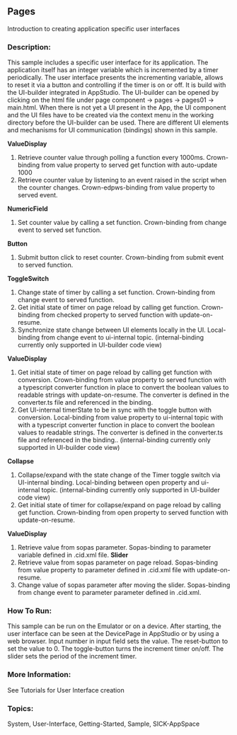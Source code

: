 ## Pages
Introduction to creating application specific user interfaces

### Description:
This sample includes a specific user interface for its application. The application itself has an integer variable which is incremented by a timer periodically.
The user interface presents the incrementing variable, allows to reset it via a button and controlling if the timer is on or off. It is build with the UI-builder integrated in AppStudio. The UI-builder can be opened by clicking on the html file under page component -> pages -> pages01 -> main.html. When there is not yet a UI present in the App, the UI component and the UI files have to be created via the context menu in the working directory before the UI-builder can be used. 
There are different UI elements and mechanisms for UI communication (bindings) shown in this sample. 

**ValueDisplay** 
1. Retrieve counter value through polling a function every 1000ms. Crown-binding from value property to served get function with auto-update 1000
2. Retrieve counter value by listening to an event raised in the script when the counter changes. Crown-edpws-binding from value property to served event.

**NumericField** 
1. Set counter value by calling a set function. Crown-binding from change event to served set function. 

**Button** 
1. Submit button click to reset counter. Crown-binding from submit event to served function. 

**ToggleSwitch**
1. Change state of timer by calling a set function. Crown-binding from change event to served function.
2. Get initial state of timer on page reload by calling get function. Crown-binding from checked property to served function with update-on-resume.
3. Synchronize state change between UI elements locally in the UI. Local-binding from change event to ui-internal topic. (internal-binding currently only supported in UI-builder code view)

**ValueDisplay**
1. Get initial state of timer on page reload by calling get function with conversion. Crown-binding from value property to served function with a typescript converter function in place to convert the boolean values to readable strings with update-on-resume. The converter is defined in the converter.ts file and referenced in the binding.
2. Get UI-internal timerState to be in sync with the toggle button with conversion. Local-binding from value property to ui-internal topic with  with a typescript converter function in place to convert the boolean values to readable strings. The converter is defined in the converter.ts file and referenced in the binding.. (internal-binding currently only supported in UI-builder code view) 

**Collapse**
1. Collapse/expand with the state change of the Timer toggle switch via UI-internal binding. Local-binding between open property and ui-internal topic. (internal-binding currently only supported in UI-builder code view)
2. Get initial state of timer for collapse/expand on page reload by calling get function. Crown-binding from open property to served function with update-on-resume.

**ValueDisplay**
1. Retrieve value from sopas parameter. Sopas-binding to parameter variable defined in .cid.xml file.
**Slider** 
1. Retrieve value from sopas parameter on page reload. Sopas-binding from value property to parameter defined in .cid.xml file with update-on-resume.
2. Change value of sopas parameter after moving the slider. Sopas-binding from change event to parameter parameter defined in .cid.xml.

### How To Run: 
This sample can be run on the Emulator or on a device. After starting, the user interface can be seen at the DevicePage in AppStudio or by using a web browser.
Input number in input field sets the value. 
The reset-button to set the value to 0.
The toggle-button turns the increment timer on/off.
The slider sets the period of the increment timer.

### More Information:
See Tutorials for User Interface creation

### Topics:
System, User-Interface, Getting-Started, Sample, SICK-AppSpace